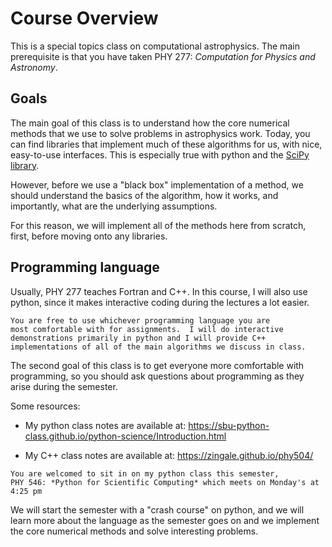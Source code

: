 Course Overview
===============

This is a special topics class on computational astrophysics.  The
main prerequisite is that you have taken PHY 277: *Computation for
Physics and Astronomy*.

Goals
-----

The main goal of this class is to understand how the core numerical
methods that we use to solve problems in astrophysics work.  Today,
you can find libraries that implement much of these algorithms for us,
with nice, easy-to-use interfaces.  This is especially true with
python and the [SciPy library](https://scipy.org/).

However, before we use a "black box" implementation of a method, we
should understand the basics of the algorithm, how it works, and
importantly, what are the underlying assumptions.

For this reason, we will implement all of the methods here from
scratch, first, before moving onto any libraries.

Programming language
--------------------

Usually, PHY 277 teaches Fortran and C++.  In this course, I will also
use python, since it makes interactive coding during the lectures a
lot easier.

```{note}
You are free to use whichever programming language you are
most comfortable with for assignments.  I will do interactive
demonstrations primarily in python and I will provide C++
implementations of all of the main algorithms we discuss in class.
```

The second goal of this class is to get everyone more comfortable
with programming, so you should ask questions about programming as
they arise during the semester.

Some resources:

* My python class notes are available at: https://sbu-python-class.github.io/python-science/Introduction.html

* My C++ class notes are available at: https://zingale.github.io/phy504/

```{note}
You are welcomed to sit in on my python class this semester,
PHY 546: *Python for Scientific Computing* which meets on Monday's at 4:25 pm
```

We will start the semester with a "crash course" on python, and we
will learn more about the language as the semester goes on and we
implement the core numerical methods and solve interesting problems.


